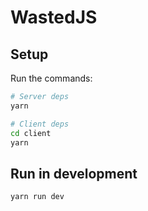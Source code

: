 # WastedJS

## Setup

Run the commands:

```bash
# Server deps
yarn

# Client deps
cd client
yarn
```

## Run in development

```bash
yarn run dev
```
